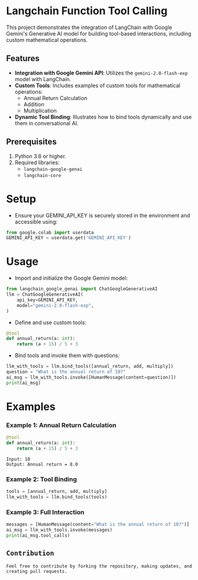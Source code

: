 # Langchain Function Tool Calling

This project demonstrates the integration of LangChain with Google Gemini's Generative AI model for building tool-based interactions, including custom mathematical operations.

## Features

- **Integration with Google Gemini API**: Utilizes the `gemini-2.0-flash-exp` model with LangChain.
- **Custom Tools**: Includes examples of custom tools for mathematical operations:
  - Annual Return Calculation
  - Addition
  - Multiplication
- **Dynamic Tool Binding**: Illustrates how to bind tools dynamically and use them in conversational AI.

## Prerequisites

1. Python 3.8 or higher.
2. Required libraries:
   - `langchain-google-genai`
   - `langchain-core`


# Setup
 + Ensure your GEMINI_API_KEY is securely stored in the environment and accessible using:
```python
from google.colab import userdata
GEMINI_API_KEY = userdata.get('GEMINI_API_KEY')
```
# Usage
 + Import and initialize the Google Gemini model:
```python
from langchain_google_genai import ChatGoogleGenerativeAI
llm = ChatGoogleGenerativeAI(
    api_key=GEMINI_API_KEY,
    model="gemini-2.0-flash-exp",
)
```
+ Define and use custom tools:
```python
@tool
def annual_return(a: int):
    return (a + 15) / 5 + 3
```
+ Bind tools and invoke them with questions:
```python
llm_with_tools = llm.bind_tools([annual_return, add, multiply])
question = "What is the annual return of 10?"
ai_msg = llm_with_tools.invoke([HumanMessage(content=question)])
print(ai_msg)
```
# Examples
### Example 1: Annual Return Calculation
```python
@tool
def annual_return(a: int):
    return (a + 15) / 5 + 3
```
```
Input: 10
Output: Annual return = 8.0
```

### Example 2: Tool Binding
```python
tools = [annual_return, add, multiply]
llm_with_tools = llm.bind_tools(tools)
```

### Example 3: Full Interaction
```python
messages = [HumanMessage(content="What is the annual return of 10?")]
ai_msg = llm_with_tools.invoke(messages)
print(ai_msg.tool_calls)
```
## `Contribution`
`Feel free to contribute by forking the repository, making updates, and creating pull requests.`